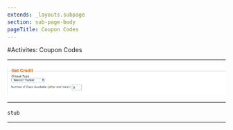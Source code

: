 ```yaml
---
extends: _layouts.subpage
section: sub-page-body
pageTitle: Coupon Codes
---
```


#Activites: Coupon Codes

---

![Image of Coupon Codes](../img/activity/get_credit.png)

---

`stub`

---